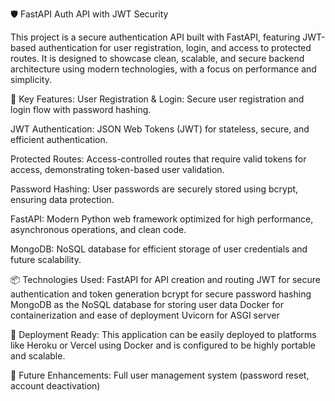 🛡️ FastAPI Auth API with JWT Security

This project is a secure authentication API built with FastAPI, featuring JWT-based authentication for user registration, login, and access to protected routes. It is designed to showcase clean, scalable, and secure backend architecture using modern technologies, with a focus on performance and simplicity.

🔑 Key Features:
User Registration & Login: Secure user registration and login flow with password hashing.

JWT Authentication: JSON Web Tokens (JWT) for stateless, secure, and efficient authentication.

Protected Routes: Access-controlled routes that require valid tokens for access, demonstrating token-based user validation.

Password Hashing: User passwords are securely stored using bcrypt, ensuring data protection.

FastAPI: Modern Python web framework optimized for high performance, asynchronous operations, and clean code.

MongoDB: NoSQL database for efficient storage of user credentials and future scalability.


📦 Technologies Used:
FastAPI for API creation and routing
JWT for secure authentication and token generation
bcrypt for secure password hashing
MongoDB as the NoSQL database for storing user data
Docker for containerization and ease of deployment
Uvicorn for ASGI server


🚀 Deployment Ready:
This application can be easily deployed to platforms like Heroku or Vercel using Docker and is configured to be highly portable and scalable.

📄 Future Enhancements:
Full user management system (password reset, account deactivation)

